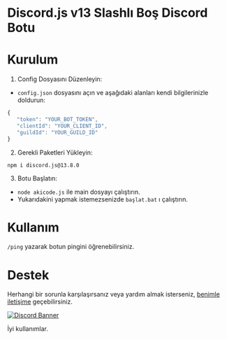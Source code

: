 # Discord.js v13 Slashlı Boş Discord Botu

# Kurulum
1. Config Dosyasını Düzenleyin:
 * ``config.json`` dosyasını açın ve aşağıdaki alanları kendi bilgilerinizle doldurun:
 ```js
{
    "token": "YOUR_BOT_TOKEN",
    "clientId": "YOUR_CLIENT_ID",
    "guildId": "YOUR_GUILD_ID"
}
```

2. Gerekli Paketleri Yükleyin:
```
npm i discord.js@13.8.0
```

3. Botu Başlatın:

- ``node akicode.js`` ile main dosyayı çalıştırın.
- Yukarıdakini yapmak istemezsenizde ``başlat.bat`` ı çalıştırın.

# Kullanım
``/ping`` yazarak botun pingini öğrenebilirsiniz. 

# Destek
Herhangi bir sorunla karşılaşırsanız veya yardım almak isterseniz, [benimle iletişime](https://discord.com/users/337545269845688361) geçebilirsiniz.


[![Discord Banner](https://api.weblutions.com/discord/invite/bdfd/)](https://discord.gg/bdfd)

İyi kullanımlar.